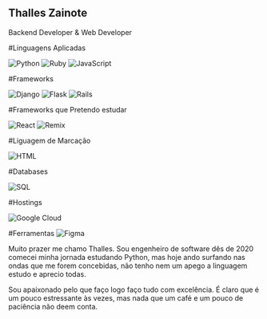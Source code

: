 ## Thalles Zainote
Backend Developer & Web Developer

#Linguagens Aplicadas

![Python](https://img.shields.io/badge/Python-3776AB?style=for-the-badge&logo=python&logoColor=white)
![Ruby](https://img.shields.io/badge/ruby-%23CC342D.svg?style=for-the-badge&logo=ruby&logoColor=white)
![JavaScript](https://img.shields.io/badge/javascript-%23323330.svg?style=for-the-badge&logo=javascript&logoColor=%23F7DF1E)

#Frameworks

![Django](https://img.shields.io/badge/Django-092E20?style=for-the-badge&logo=django&logoColor=white)
![Flask](https://img.shields.io/badge/flask-%23000.svg?style=for-the-badge&logo=flask&logoColor=white)
![Rails](https://img.shields.io/badge/rails-%23CC0000.svg?style=for-the-badge&logo=ruby-on-rails&logoColor=white)

#Frameworks que Pretendo estudar

![React](https://img.shields.io/badge/react-%2320232a.svg?style=for-the-badge&logo=react&logoColor=%2361DAFB)
![Remix](https://img.shields.io/badge/remix-%23000.svg?style=for-the-badge&logo=remix&logoColor=white)

#Liguagem de Marcação

![HTML](https://img.shields.io/badge/HTML-239120?style=for-the-badge&logo=html5&logoColor=white)

#Databases

![SQL](https://img.shields.io/badge/MySQL-00000F?style=for-the-badge&logo=mysql&logoColor=white)

#Hostings

![Google Cloud](https://img.shields.io/badge/GoogleCloud-%234285F4.svg?style=for-the-badge&logo=google-cloud&logoColor=white)

#Ferramentas
![Figma](https://img.shields.io/badge/figma-%23F24E1E.svg?style=for-the-badge&logo=figma&logoColor=white)

Muito prazer me chamo Thalles. Sou engenheiro de software dês de 2020 comecei minha jornada estudando Python, mas hoje ando surfando nas ondas que me forem concebidas, não tenho nem um apego a linguagem estudo e aprecio todas.

Sou apaixonado pelo que faço logo faço tudo com excelência. É claro que é um pouco estressante às vezes, mas nada que um café e um pouco de paciência não deem conta.
